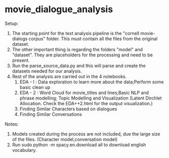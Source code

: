 # movie_dialogue_analysis

Setup:
1. The starting point for the text analysis pipeline is the "cornell movie-dialogs corpus" folder. This must contain all the files from the original dataset.
2. The other important thing is regarding the folders "model" and "dataset". They are placeholders for the processing and need to be present.
3. Run the parse_source_data.py and this will parse and create the datasets needed for our analysis.
4. Rest of the analysis are carried out in the 4 notebooks.
	1. EDA - I : Data exploration to learn more about the data;Perform some basic clean up
	2. EDA - 2 : Word Cloud for movie_titles and lines;Basic NLP and phrase modelling;
				Topic Modelling and Visualization (Latent Dirchlet Allocation. Check the EDA++2.html for the output visualization.)
	3. Finding Similar Characters based on dialogues
	4. Finding Similar Conversations

Notes: 
1. Models created during the process are not included, due the large size of the files. (Character model,conversation model)
2. Run sudo python -m spacy.en.download all to download english vocabulary.